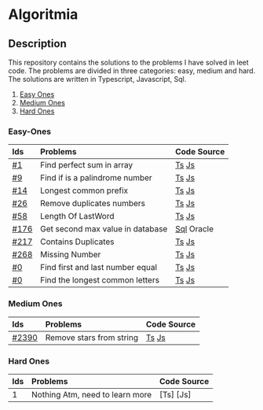 # Algoritmia
## Description 
This repository contains the solutions to the problems I have solved in leet code. The problems are divided in three categories: easy, medium and hard. The solutions are written in Typescript, Javascript, Sql. 

1. [Easy Ones](#easy-ones)
2. [Medium Ones](#medium-ones)
3. [Hard Ones](#hard-ones)

### Easy-Ones

| Ids                                                                           |     Problems                         | Code Source                                                                                                                                                                                                                                   |
| :---                                                                          | :----                                | :----                                                                                                                                                                                                                                         |
|   [#1](https://leetcode.com/problems/two-sum/)                                | Find perfect sum in array            | [Ts](https://github.com/kockono/Algoritmia/blob/main/Easy%20Algorithms/Typescript/find-perfect-sum-in-array.ts) [Js](https://github.com/kockono/Algoritmia/blob/main/Easy%20Algorithms/Typescript/find-perfect-sum-in-array.js)               |
|   [#9](https://leetcode.com/problems/palindrome-number/)                      | Find if is a palindrome number       | [Ts](https://github.com/kockono/Algoritmia/blob/main/Easy%20Algorithms/Typescript/find-if-is-palindrom-number.ts) [Js](https://github.com/kockono/Algoritmia/blob/main/Easy%20Algorithms/Typescript/find-if-is-palindrom-number.js)           |
|   [#14](https://leetcode.com/problems/longest-common-prefix/)                 | Longest common prefix                | [Ts](https://github.com/kockono/Algoritmia/blob/main/Easy%20Algorithms/Typescript/longest-common-prefix.ts) [Js](https://github.com/kockono/Algoritmia/blob/main/Easy%20Algorithms/Typescript/longest-common-prefix.js)                       |
|   [#26](https://leetcode.com/problems/remove-duplicates-from-sorted-array/)   | Remove duplicates numbers            | [Ts](https://github.com/kockono/Algoritmia/blob/main/Easy%20Algorithms/Typescript/remove-duplicates-numbers.ts) [Js](https://github.com/kockono/Algoritmia/blob/main/Easy%20Algorithms/Typescript/remove-duplicates-numbers.js)               |
|   [#58](https://leetcode.com/problems/length-of-last-word/submissions/)       | Length Of LastWord                   | [Ts](https://github.com/kockono/Algoritmia/blob/main/Easy%20Algorithms/Typescript/length-of-last-word.ts) [Js](https://github.com/kockono/Algoritmia/blob/main/Easy%20Algorithms/javascript/length-of-last-word.js)               |
|   [#176](https://leetcode.com/problems/second-highest-salary/)                | Get second max value in database     | [Sql](https://github.com/kockono/Algoritmia/blob/main/Easy%20Algorithms/sql/get-second-max-value.sql) Oracle                                                                                                                                  |
|   [#217](https://leetcode.com/problems/contains-duplicate/)                   | Contains Duplicates                  | [Ts](https://github.com/kockono/Algoritmia/blob/main/Easy%20Algorithms/Typescript/contains-duplicate.ts) [Js](https://github.com/kockono/Algoritmia/blob/main/Easy%20Algorithms/javascript/contains-duplicate.js)                             |
|   [#268](https://leetcode.com/problems/missing-number/)                       | Missing Number                       | [Ts](https://github.com/kockono/Algoritmia/blob/main/Easy%20Algorithms/Typescript/missing-number.ts)  [Js]()                                                                                                                                  |
|   [#0]()                                                                      | Find first and last number equal     | [Ts](https://github.com/kockono/Algoritmia/blob/main/Easy%20Algorithms/Typescript/find-first-and-last-number-equal.ts) [Js](https://github.com/kockono/Algoritmia/blob/main/Easy%20Algorithms/Typescript/find-first-and-last-number-equal.js) |
|   [#0]()                                                                      | Find the longest common letters      | [Ts](https://github.com/kockono/Algoritmia/blob/main/Easy%20Algorithms/Typescript/longest-common-letters.ts) [Js](https://github.com/kockono/Algoritmia/blob/main/Easy%20Algorithms/Typescript/longest-common-letters.js)                     |

### Medium Ones

| Ids                                                                    |     Problems              | Code Source                                                                                                                                                                                                                          |
| :---                                                                   | :----                     | :----                                                                                                                                                                                                                                |
| [#2390](https://leetcode.com/problems/removing-stars-from-a-string/)   | Remove stars from string  | [Ts](https://github.com/kockono/Algoritmia/blob/main/Medium%20Algorithms/Typescript/remove-stars-from-string.ts) [Js](https://github.com/kockono/Algoritmia/blob/main/Medium%20Algorithms/Typescript/remove-stars-from-string.js)    |

### Hard Ones

| Ids     |     Problems                         | Code Source |
| :---    | :----                                | :----       |
|   1     | Nothing Atm, need to learn more      | [Ts] [Js]   |
